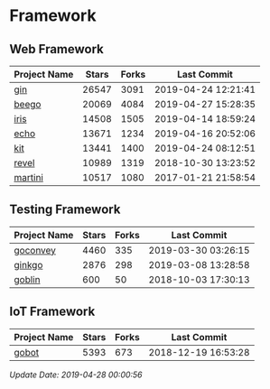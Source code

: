 # Framework

## Web Framework

| Project Name | Stars | Forks | Last Commit |
| ------------ | ----- | ----- | ----------- |
| [gin](https://github.com/gin-gonic/gin) | 26547 | 3091 | 2019-04-24 12:21:41 |
| [beego](https://github.com/astaxie/beego) | 20069 | 4084 | 2019-04-27 15:28:35 |
| [iris](https://github.com/kataras/iris) | 14508 | 1505 | 2019-04-14 18:59:24 |
| [echo](https://github.com/labstack/echo) | 13671 | 1234 | 2019-04-16 20:52:06 |
| [kit](https://github.com/go-kit/kit) | 13441 | 1400 | 2019-04-24 08:12:51 |
| [revel](https://github.com/revel/revel) | 10989 | 1319 | 2018-10-30 13:23:52 |
| [martini](https://github.com/go-martini/martini) | 10517 | 1080 | 2017-01-21 21:58:54 |

## Testing Framework

| Project Name | Stars | Forks | Last Commit |
| ------------ | ----- | ----- | ----------- |
| [goconvey](https://github.com/smartystreets/goconvey) | 4460 | 335 | 2019-03-30 03:26:15 |
| [ginkgo](https://github.com/onsi/ginkgo) | 2876 | 298 | 2019-03-08 13:28:58 |
| [goblin](https://github.com/franela/goblin) | 600 | 50 | 2018-10-03 17:30:13 |

## IoT Framework

| Project Name | Stars | Forks | Last Commit |
| ------------ | ----- | ----- | ----------- |
| [gobot](https://github.com/hybridgroup/gobot) | 5393 | 673 | 2018-12-19 16:53:28 |

*Update Date: 2019-04-28 00:00:56*